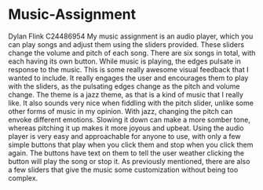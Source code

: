 # Music-Assignment
Dylan Flink C24486954
My music assignment is an audio player, which you can play songs and adjust them using the sliders provided. These sliders change the volume and pitch of each song. There are six songs in total, with each having its own button. While music is playing, the edges pulsate in response to the music. This is some really awesome visual feedback that I wanted to include. It really engages the user and encourages them to play with the sliders, as the pulsating edges change as the pitch and volume change. The theme is a jazz theme, as that is a kind of music that I really like. It also sounds very nice when fiddling with the pitch slider, unlike some other forms of music in my opinion. With jazz, changing the pitch can envoke different emotions. Slowing it down can make a more somber tone, whereas pitching it up makes it more joyous and upbeat. Using the audio player is very easy and approachable for anyone to use, with only a few simple buttons that play when you click them and stop when you click them again. The buttons have text on them to tell the user weather clicking the button will play the song or stop it. As previously mentioned, there are also a few sliders that give the music some customization without being too complex.
